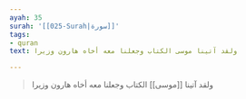 ```yaml
---
ayah: 35
surah: '[[025-Surah|سورة]]'
tags:
- quran
text: ولقد آتينا موسى الكتاب وجعلنا معه أخاه هارون وزيرا

---
```

> ولقد آتينا [[موسى]] الكتاب وجعلنا معه أخاه هارون وزيرا
